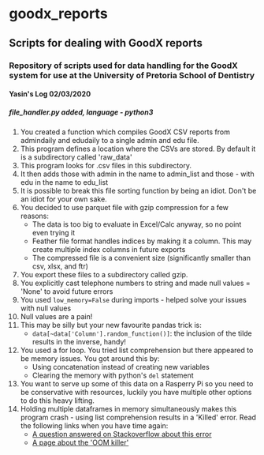 # goodx_reports
## Scripts for dealing with GoodX reports
### Repository of scripts used for data handling for the GoodX system for use at the University of Pretoria School of Dentistry
#### Yasin's Log 02/03/2020
##### file_handler.py added, language - python3
1. You created a function which compiles GoodX CSV reports from admindaily and edudaily to a single admin and edu file.
2. This program defines a location where the CSVs are stored. By default it is a subdirectory called 'raw_data'
3. This program looks for .csv files in this subdirectory.
4. It then adds those with admin in the name to admin_list and those - with edu in the name to edu_list
5. It is possible to break this file sorting function by being an idiot. Don't be an idiot for your own sake.
6. You decided to use parquet file with gzip compression for a few reasons:
     * The data is too big to evaluate in Excel/Calc anyway, so no point even trying it
     * Feather file format handles indices by making it a column. This may create multiple index columns in future exports
     * The compressed file is a convenient size (significantly smaller than csv, xlsx, and ftr)
7. You export these files to a subdirectory called gzip.
7. You explicitly cast telephone numbers to string and made null values = 'None' to avoid future errors
8. You used `low_memory=False` during imports - helped solve your issues with null values
9. Null values are a pain!
10. This may be silly but your new favourite pandas trick is:
    * `data[~data['Column'].random_function()]`: the inclusion of the tilde results in the inverse, handy!
11. You used a for loop. You tried list comprehension but there appeared to be memory issues. You got around this by:
    * Using concatenation instead of creating new variables
    * Clearing the memory with python's `del` statement
12. You want to serve up some of this data on a Rasperry Pi so you need to be conservative with resources, luckily you have multiple other options to do this heavy lifting.
13. Holding multiple dataframes in memory simultaneously makes this program crash - using list comprehension results in a 'Killed' error. Read the following links when you have time again:
    * [A question answered on Stackoverflow about this error](https://stackoverflow.com/questions/19189522/what-does-killed-mean "Python - What does killed mean?")
    * [A page about the 'OOM killer'](https://lwn.net/Articles/761118/)
